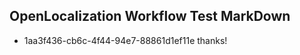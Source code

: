 ## OpenLocalization Workflow Test MarkDown
* 1aa3f436-cb6c-4f44-94e7-88861d1ef11e 
thanks!<!--HONumber=Mar16_HO4-->

